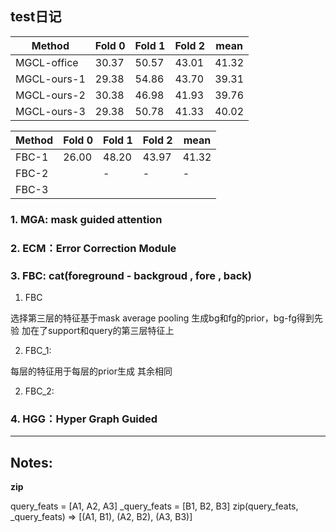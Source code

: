 ## test日记

| Method      | Fold 0 | Fold 1 | Fold 2 |  mean  |
|-------------|--------|--------|--------|--------|
| MGCL-office |  30.37 |  50.57 |  43.01 |  41.32 |
| MGCL-ours-1 |  29.38 |  54.86 |  43.70 |  39.31 |
| MGCL-ours-2 |  30.38 |  46.98 |  41.93 |  39.76 |
| MGCL-ours-3 |  29.38 |  50.78 |  41.33 |  40.02 |

| Method      | Fold 0 | Fold 1 | Fold 2 |  mean  |
|-------------|--------|--------|--------|--------|
|  FBC-1      |  26.00 |  48.20 | 43.97  |  41.32 |
|  FBC-2      |        |  - | -  |  - |
|  FBC-3      |   |   |   |   |

### 1. MGA: mask guided attention 
### 2. ECM：Error Correction Module
### 3. FBC: cat(foreground - backgroud , fore , back)
1. FBC

选择第三层的特征基于mask average pooling 生成bg和fg的prior，bg-fg得到先验 加在了support和query的第三层特征上

2. FBC_1:

每层的特征用于每层的prior生成 其余相同

2. FBC_2:



### 4. HGG：Hyper Graph Guided


---
## Notes:

**zip**

query_feats = [A1, A2, A3]
_query_feats = [B1, B2, B3]
zip(query_feats, _query_feats) => [(A1, B1), (A2, B2), (A3, B3)]


